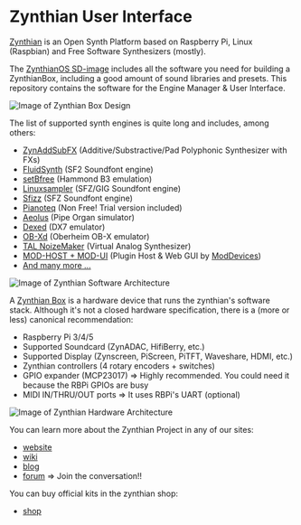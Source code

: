 # Zynthian User Interface

[Zynthian](http://zynthian.org) is an Open Synth Platform based on Raspberry Pi, Linux (Raspbian) and Free Software Synthesizers (mostly).

The [ZynthianOS SD-image](https://os.zynthian.org/zynthianos-last-stable.zip) includes all the software you need for building a ZynthianBox, including a good amount of sound libraries and presets. This repository contains the software for the Engine Manager & User Interface.

![Image of Zynthian Box Design](http://zynthian.org/img/github/zynthian_v4_alzado_planta_nomargin.png)

The list of supported synth engines is quite long and includes, among others:

+ [ZynAddSubFX](https://sourceforge.net/projects/zynaddsubfx/) (Additive/Substractive/Pad Polyphonic Synthesizer with FXs)
+ [FluidSynth](http://www.fluidsynth.org/) (SF2 Soundfont engine)
+ [setBfree](https://github.com/pantherb/setBfree) (Hammond B3 emulation)
+ [Linuxsampler](https://www.linuxsampler.org/) (SFZ/GIG Soundfont engine)
+ [Sfizz](https://sfz.tools/sfizz/) (SFZ Soundfont engine)
+ [Pianoteq](https://www.modartt.com/pianoteq) (Non Free! Trial version included)
+ [Aeolus](https://kokkinizita.linuxaudio.org/linuxaudio/aeolus/) (Pipe Organ simulator)
+ [Dexed](https://asb2m10.github.io/dexed/) (DX7 emulator)
+ [OB-Xd](https://www.discodsp.com/obxd/https://asb2m10.github.io/dexed/) (Oberheim OB-X emulator)
+ [TAL NoizeMaker](https://tal-software.com/products/tal-noisemaker) (Virtual Analog Synthesizer)
+ [MOD-HOST + MOD-UI](https://github.com/moddevices) (Plugin Host & Web GUI by [ModDevices](http://moddevices.com))
+ [And many more ...](http://wiki.zynthian.org/index.php/Zynthian_Supported_Synth_Engines)

![Image of Zynthian Software Architecture](http://zynthian.org/img/github/sourcecode_scheme.png)

A [Zynthian Box](https://wiki.zynthian.org/index.php/Zynthian_Wiki_Home) is a hardware device that runs the zynthian's software stack. Although it's not a closed hardware specification, there is a (more or less) canonical recommendation:

+ Raspberry Pi 3/4/5
+ Supported Soundcard (ZynADAC, HifiBerry, etc.)
+ Supported Display (Zynscreen, PiScreen, PiTFT, Waveshare, HDMI, etc.)
+ Zynthian controllers (4 rotary encoders + switches)
+ GPIO expander (MCP23017) => Highly recommended. You could need it because the RBPi GPIOs are busy
+ MIDI IN/THRU/OUT ports => It uses RBPi's UART (optional)

![Image of Zynthian Hardware Architecture](http://zynthian.org/img/github/zynthian_hardware_scheme_v4.png)

You can learn more about the Zynthian Project in any of our sites: 

+ [website](https://zynthian.org)
+ [wiki](https://wiki.zynthian.org)
+ [blog](https://blog.zynthian.org)
+ [forum](https://discourse.zynthian.org) => Join the conversation!!

You can buy official kits in the zynthian shop:

+ [shop](https://shop.zynthian.org)
